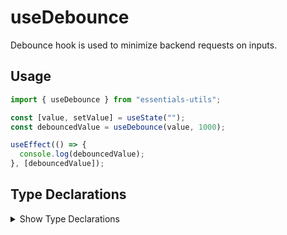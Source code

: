 # useDebounce

Debounce hook is used to minimize backend requests on inputs.

## Usage

```js
import { useDebounce } from "essentials-utils";

const [value, setValue] = useState("");
const debouncedValue = useDebounce(value, 1000);

useEffect(() => {
  console.log(debouncedValue);
}, [debouncedValue]);
```

## Type Declarations

<details>
  <summary class="italic cursor-pointer">Show Type Declarations</summary>

```ts
export declare function useDebounce<TValue = unknown>(value: TValue, delay: number): T;
```
</details>